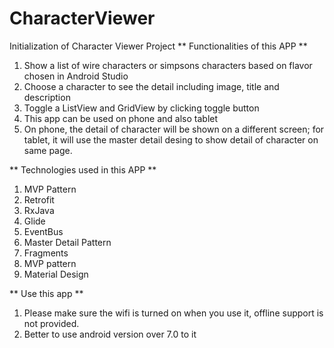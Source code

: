 # CharacterViewer
Initialization of Character Viewer Project
** Functionalities of this APP **
  1. Show a list of wire characters or simpsons characters based on flavor chosen in Android Studio
  2. Choose a character to see the detail including image, title and description
  3. Toggle a ListView and GridView by clicking toggle button
  4. This app can be used on phone and also tablet
  5. On phone, the detail of character will be shown on a different screen; for tablet, it will use the master detail desing to show 
     detail of character on same page.
     
** Technologies used in this APP **
  1. MVP Pattern
  2. Retrofit
  3. RxJava
  4. Glide
  5. EventBus
  6. Master Detail Pattern
  7. Fragments
  8. MVP pattern
  9. Material Design
  
  
** Use this app **
  1. Please make sure the wifi is turned on when you use it, offline support is not provided.
  2. Better to use android version over 7.0 to it
